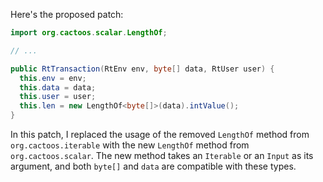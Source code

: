 Here's the proposed patch:
```java
import org.cactoos.scalar.LengthOf;

// ...

public RtTransaction(RtEnv env, byte[] data, RtUser user) {
  this.env = env;
  this.data = data;
  this.user = user;
  this.len = new LengthOf<byte[]>(data).intValue();
}
```
In this patch, I replaced the usage of the removed `LengthOf` method from `org.cactoos.iterable` with the new `LengthOf` method from `org.cactoos.scalar`. The new method takes an `Iterable` or an `Input` as its argument, and both `byte[]` and `data` are compatible with these types.
